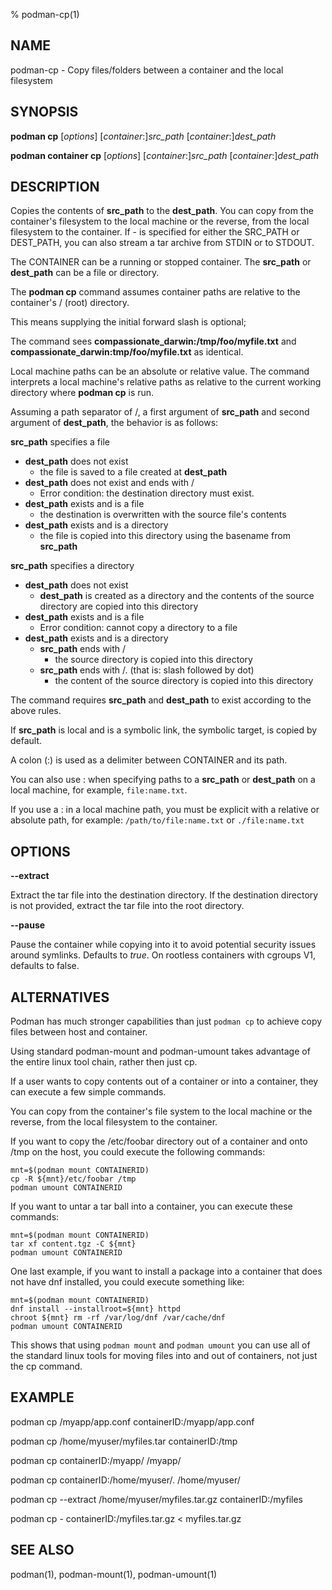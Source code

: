 % podman-cp(1)

## NAME
podman\-cp - Copy files/folders between a container and the local filesystem

## SYNOPSIS
**podman cp** [*options*] [*container*:]*src_path* [*container*:]*dest_path*

**podman container cp** [*options*] [*container*:]*src_path* [*container*:]*dest_path*

## DESCRIPTION
Copies the contents of **src_path** to the **dest_path**. You can copy from the container's filesystem to the local machine or the reverse, from the local filesystem to the container.
If - is specified for either the SRC_PATH or DEST_PATH, you can also stream a tar archive from STDIN or to STDOUT.

The CONTAINER can be a running or stopped container. The **src_path** or **dest_path** can be a file or directory.

The **podman cp** command assumes container paths are relative to the container's / (root) directory.

This means supplying the initial forward slash is optional;

The command sees **compassionate_darwin:/tmp/foo/myfile.txt** and **compassionate_darwin:tmp/foo/myfile.txt** as identical.

Local machine paths can be an absolute or relative value.
The command interprets a local machine's relative paths as relative to the current working directory where **podman cp** is run.

Assuming a path separator of /, a first argument of **src_path** and second argument of **dest_path**, the behavior is as follows:

**src_path** specifies a file
  - **dest_path** does not exist
	- the file is saved to a file created at **dest_path**
  - **dest_path** does not exist and ends with /
	- Error condition: the destination directory must exist.
  - **dest_path** exists and is a file
	- the destination is overwritten with the source file's contents
  - **dest_path** exists and is a directory
	- the file is copied into this directory using the basename from **src_path**

**src_path** specifies a directory
  - **dest_path** does not exist
	- **dest_path** is created as a directory and the contents of the source directory are copied into this directory
  - **dest_path** exists and is a file
	- Error condition: cannot copy a directory to a file
  - **dest_path** exists and is a directory
	- **src_path** ends with /
		- the source directory is copied into this directory
	- **src_path** ends with /. (that is: slash followed by dot)
		- the content of the source directory is copied into this directory

The command requires **src_path** and **dest_path** to exist according to the above rules.

If **src_path** is local and is a symbolic link, the symbolic target, is copied by default.

A colon (:) is used as a delimiter between CONTAINER and its path.

You can also use : when specifying paths to a **src_path** or **dest_path** on a local machine, for example, `file:name.txt`.

If you use a : in a local machine path, you must be explicit with a relative or absolute path, for example:
	`/path/to/file:name.txt` or `./file:name.txt`

## OPTIONS

**--extract**

Extract the tar file into the destination directory. If the destination directory is not provided, extract the tar file into the root directory.

**--pause**

Pause the container while copying into it to avoid potential security issues around symlinks. Defaults to *true*. On rootless containers with cgroups V1, defaults to false.

## ALTERNATIVES

Podman has much stronger capabilities than just `podman cp` to achieve copy files between host and container.

Using standard podman-mount and podman-umount takes advantage of the entire linux tool chain, rather
then just cp.

If a user wants to copy contents out of a container or into a container, they can execute a few simple commands.

You can copy from the container's file system to the local machine or the reverse, from the local filesystem to the container.

If you want to copy the /etc/foobar directory out of a container and onto /tmp on the host, you could execute the following commands:

	mnt=$(podman mount CONTAINERID)
	cp -R ${mnt}/etc/foobar /tmp
	podman umount CONTAINERID

If you want to untar a tar ball into a container, you can execute these commands:

	mnt=$(podman mount CONTAINERID)
	tar xf content.tgz -C ${mnt}
	podman umount CONTAINERID

One last example, if you want to install a package into a container that
does not have dnf installed, you could execute something like:

	mnt=$(podman mount CONTAINERID)
	dnf install --installroot=${mnt} httpd
	chroot ${mnt} rm -rf /var/log/dnf /var/cache/dnf
	podman umount CONTAINERID

This shows that using `podman mount` and `podman umount` you can use all of the
standard linux tools for moving files into and out of containers, not just
the cp command.

## EXAMPLE

podman cp /myapp/app.conf containerID:/myapp/app.conf

podman cp /home/myuser/myfiles.tar containerID:/tmp

podman cp containerID:/myapp/ /myapp/

podman cp containerID:/home/myuser/. /home/myuser/

podman cp --extract /home/myuser/myfiles.tar.gz containerID:/myfiles

podman cp - containerID:/myfiles.tar.gz < myfiles.tar.gz

## SEE ALSO
podman(1), podman-mount(1), podman-umount(1)

